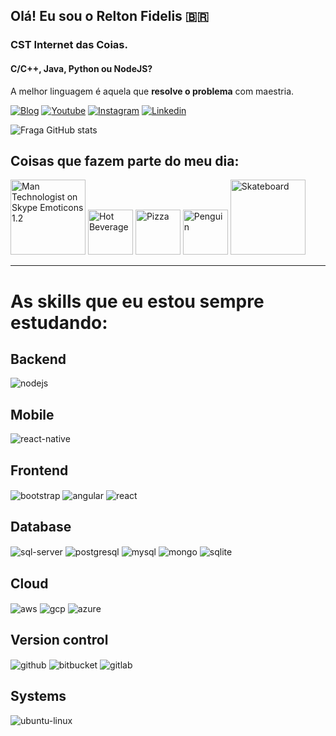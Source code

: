 ## Olá! Eu sou o Relton Fidelis 🇧🇷

### CST Internet das Coias.
#### C/C++, Java, Python ou NodeJS?
A melhor linguagem é aquela que <strong>resolve o problema</strong> com maestria.

[![Blog](https://img.shields.io/website?label=ThingsAcademy&style=for-the-badge&url=https://things.academy/)](https://things.academy/)
[![Youtube](https://img.shields.io/badge/YouTube-FF0000?style=for-the-badge&logo=youtube&logoColor=white)](https://youtube.com/@things.academy)
[![Instagram](https://img.shields.io/badge/Instagram-E4405F?style=for-the-badge&logo=instagram&logoColor=white)](https://instagram.com/things.academy)
[![Linkedin](https://img.shields.io/badge/LinkedIn-0077B5?style=for-the-badge&logo=linkedin&logoColor=white)](https://linkedin.com/in/reltonfidelis)

![Fraga GitHub stats](https://github-readme-stats.vercel.app/api?username=reltonfidelisdev&show_icons=true&theme=react&count_private=true)

## Coisas que fazem parte do meu dia: 
<div style:"display: inline_block">
<img src="https://emojipedia-us.s3.amazonaws.com:443/source/skype/289/man-technologist_1f468-200d-1f4bb.png" srcset="https://emojipedia-us.s3.amazonaws.com:443/source/skype/289/man-technologist_1f468-200d-1f4bb.png 2x" alt="Man Technologist on Skype Emoticons 1.2" width="120" height="120">

<img class=" lazyloaded" src="https://emojipedia-us.s3.amazonaws.com:443/source/skype/289/hot-beverage_2615.png" data-src="https://emojipedia-us.s3.amazonaws.com:443/source/skype/289/hot-beverage_2615.png" data-srcset="https://emojipedia-us.s3.amazonaws.com:443/source/skype/289/hot-beverage_2615.png 2x" alt="Hot Beverage" title="Hot Beverage" width="72" height="72" srcset="https://emojipedia-us.s3.amazonaws.com:443/source/skype/289/hot-beverage_2615.png 2x">

<img class=" lazyloaded" src="https://emojipedia-us.s3.amazonaws.com:443/source/skype/289/pizza_1f355.png" data-src="https://emojipedia-us.s3.amazonaws.com:443/source/skype/289/pizza_1f355.png" data-srcset="https://emojipedia-us.s3.amazonaws.com:443/source/skype/289/pizza_1f355.png 2x" alt="Pizza" title="Pizza" width="72" height="72" srcset="https://emojipedia-us.s3.amazonaws.com:443/source/skype/289/pizza_1f355.png 2x">

<img class=" lazyloaded" src="https://emojipedia-us.s3.amazonaws.com:443/source/skype/289/penguin_1f427.png" data-src="https://emojipedia-us.s3.amazonaws.com:443/source/skype/289/penguin_1f427.png" data-srcset="https://emojipedia-us.s3.amazonaws.com:443/source/skype/289/penguin_1f427.png 2x" alt="Penguin" title="Penguin" width="72" height="72" srcset="https://emojipedia-us.s3.amazonaws.com:443/source/skype/289/penguin_1f427.png 2x">

<img class=" lazyloaded" src="https://emojipedia-us.s3.amazonaws.com:443/source/skype/289/skateboard_1f6f9.png" data-src="https://emojipedia-us.s3.amazonaws.com:443/source/skype/289/skateboard_1f6f9.png" data-srcset="https://emojipedia-us.s3.amazonaws.com:443/source/skype/289/skateboard_1f6f9.png 2x" alt="Skateboard" title="Skateboard" width="120" height="120" srcset="https://emojipedia-us.s3.amazonaws.com:443/source/skype/289/skateboard_1f6f9.png 2x">

</div>
<hr />
<h1>As skills que eu estou sempre estudando:</h1>

<div style="display: inline_block">
  <h2>Backend</h2>
  <img align="center" alt="nodejs" src="https://img.shields.io/badge/Node.js-43853D?style=for-the-badge&logo=node.js&logoColor=white" />
  
  <h2>Mobile</h2>
  <img align="center" alt="react-native" src="https://img.shields.io/badge/React_Native-20232A?style=for-the-badge&logo=react&logoColor=61DAFB" />
  
  <h2>Frontend</h2>
  <img align="center" alt="bootstrap" src="https://img.shields.io/badge/Bootstrap-563D7C?style=for-the-badge&logo=bootstrap&logoColor=white" />
  <img align="center" alt="angular" src="https://img.shields.io/badge/Angular-DD0031?style=for-the-badge&logo=angular&logoColor=white" />
  <img align="center" alt="react" src="https://img.shields.io/badge/React-20232A?style=for-the-badge&logo=react&logoColor=61DAFB" />
  
  <h2>Database</h2>
  <img align="center" alt="sql-server" src="https://img.shields.io/badge/Microsoft_SQL_Server-CC2927?style=for-the-badge&logo=microsoft-sql-server&logoColor=white" />
  <img align="center" alt="postgresql" src="https://img.shields.io/badge/PostgreSQL-316192?style=for-the-badge&logo=postgresql&logoColor=white" />
  <img align="center" alt="mysql" src="https://img.shields.io/badge/MySQL-00000F?style=for-the-badge&logo=mysql&logoColor=white" />
  <img align="center" alt="mongo" src="https://img.shields.io/badge/MongoDB-4EA94B?style=for-the-badge&logo=mongodb&logoColor=white" />
  <img align="center" alt="sqlite" src="https://img.shields.io/badge/SQLite-07405E?style=for-the-badge&logo=sqlite&logoColor=white" />
  
                                                                                                                                    
  <h2>Cloud</h2>
  <img align="center" alt="aws" src="https://img.shields.io/badge/Amazon_AWS-232F3E?style=for-the-badge&logo=amazon-aws&logoColor=white" />
  <img align="center" alt="gcp" src="https://img.shields.io/badge/Google_Cloud-4285F4?style=for-the-badge&logo=google-cloud&logoColor=white" />
  <img align="center" alt="azure" src="https://img.shields.io/badge/Microsoft_Azure-0089D6?style=for-the-badge&logo=microsoft-azure&logoColor=white" />
  <h2>Version control</h2>
  <img align="center" alt="github" src="https://img.shields.io/badge/GitHub-100000?style=for-the-badge&logo=github&logoColor=white" />
  <img align="center" alt="bitbucket" src="https://img.shields.io/badge/Bitbucket-330F63?style=for-the-badge&logo=bitbucket&logoColor=white" />
  <img align="center" alt="gitlab" src="https://img.shields.io/badge/GitLab-330F63?style=for-the-badge&logo=gitlab&logoColor=white" />
                                                                                                                                       
  <h2>Systems</h2>
  <img align="center" alt="ubuntu-linux" src="https://img.shields.io/badge/Ubuntu-E95420?style=for-the-badge&logo=ubuntu&logoColor=white" />
</div><br/>
